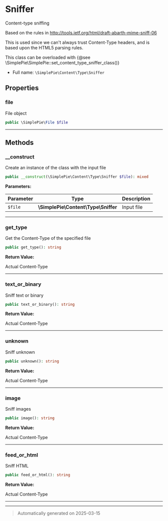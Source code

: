 
# Sniffer

Content-type sniffing

Based on the rules in http://tools.ietf.org/html/draft-abarth-mime-sniff-06

This is used since we can't always trust Content-Type headers, and is based
upon the HTML5 parsing rules.


This class can be overloaded with {@see \SimplePie\SimplePie::set_content_type_sniffer_class()}

* Full name: `\SimplePie\Content\Type\Sniffer`



## Properties


### file

File object

```php
public \SimplePie\File $file
```






***

## Methods


### __construct

Create an instance of the class with the input file

```php
public __construct(\SimplePie\Content\Type\Sniffer $file): mixed
```








**Parameters:**

| Parameter | Type | Description |
|-----------|------|-------------|
| `$file` | **\SimplePie\Content\Type\Sniffer** | Input file |





***

### get_type

Get the Content-Type of the specified file

```php
public get_type(): string
```









**Return Value:**

Actual Content-Type




***

### text_or_binary

Sniff text or binary

```php
public text_or_binary(): string
```









**Return Value:**

Actual Content-Type




***

### unknown

Sniff unknown

```php
public unknown(): string
```









**Return Value:**

Actual Content-Type




***

### image

Sniff images

```php
public image(): string
```









**Return Value:**

Actual Content-Type




***

### feed_or_html

Sniff HTML

```php
public feed_or_html(): string
```









**Return Value:**

Actual Content-Type




***


***
> Automatically generated on 2025-03-15
